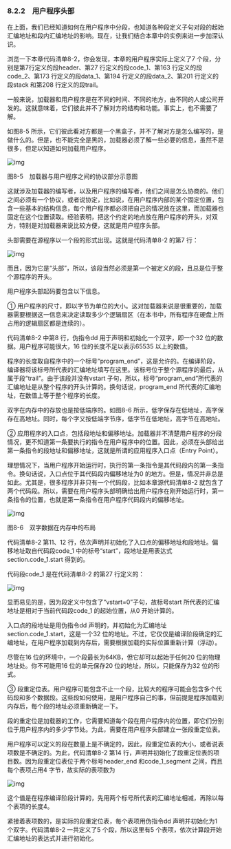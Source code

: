 ### 8.2.2　用户程序头部

在上面，我们已经知道如何在用户程序中分段，也知道各种段定义子句对段的起始汇编地址和段内汇编地址的影响。现在，让我们结合本章中的实例来进一步加深认识。

浏览一下本章代码清单8-2，你会发现，本章的用户程序实际上定义了7 个段，分别是第7行定义的段header、第27 行定义的段code_1、第163 行定义的段code_2、第173 行定义的段data_1、第194 行定义的段data_2、第201 行定义的段stack 和第208 行定义的段trail。

一般来说，加载器和用户程序是在不同的时间、不同的地方，由不同的人或公司开发的。这就意味着，它们彼此并不了解对方的结构和功能。事实上，也不需要了解。

如图8-5 所示，它们彼此看对方都是一个黑盒子，并不了解对方是怎么编写的，是做什么的。但是，也不能完全是黑的，加载器必须了解一些必要的信息，虽然不是很多，但足以知道如何加载用户程序。

![img](../0-Assets/Epubook/x86汇编语言从实模式到保护模式_李忠_等_Z_Library/images/00253.jpeg)

图8-5　加载器与用户程序之间的协议部分示意图

这就涉及加载器的编写者，以及用户程序的编写者，他们之间是怎么协商的。他们之间必须有一个协议，或者说协定，比如说，在用户程序内部的某个固定位置，包含一些基本的结构信息，每个用户程序都必须把自己的情况放在这里，而加载器也固定在这个位置读取。经验表明，把这个约定的地点放在用户程序的开头，对双方，特别是对加载器来说比较方便，这就是用户程序头部。

头部需要在源程序以一个段的形式出现。这就是代码清单8-2 的第7 行：

![img](../0-Assets/Epubook/x86汇编语言从实模式到保护模式_李忠_等_Z_Library/images/00254.jpeg)

而且，因为它是“头部”，所以，该段当然必须是第一个被定义的段，且总是位于整个源程序的开头。

用户程序头部起码要包含以下信息。

① 用户程序的尺寸，即以字节为单位的大小。这对加载器来说是很重要的，加载器需要根据这一信息来决定读取多少个逻辑扇区（在本书中，所有程序在硬盘上所占用的逻辑扇区都是连续的）。

代码清单8-2 中第8 行，伪指令dd 用于声明和初始化一个双字，即一个32 位的数据。用户程序可能很大，16 位的长度不足以表示65535 以上的数值。

程序的长度取自程序中的一个标号“program_end”，这是允许的。在编译阶段，编译器将该标号所代表的汇编地址填写在这里。该标号位于整个源程序的最后，从属于段“trail”。由于该段并没有vstart 子句，所以，标号“program_end”所代表的汇编地址是从整个程序的开头计算的。换句话说，program_end 所代表的汇编地址，在数值上等于整个程序的长度。

双字在内存中的存放也是按低端序的。如图8-6 所示，低字保存在低地址，高字保存在高地址。同时，每个字又按低端字节序，低字节在低地址，高字节在高地址。

② 应用程序的入口点，包括段地址和偏移地址。加载器并不清楚用户程序的分段情况，更不知道第一条要执行的指令在用户程序中的位置。因此，必须在头部给出第一条指令的段地址和偏移地址，这就是所谓的应用程序入口点（Entry Point）。

理想情况下，当用户程序开始运行时，执行的第一条指令是其代码段内的第一条指令。换句话说，入口点位于其代码段内偏移地址为0 的地方。但是，情况并非总是如此。尤其是，很多程序并非只有一个代码段，比如本章源代码清单8-2 就包含了两个代码段。所以，需要在用户程序头部明确给出用户程序在刚开始运行时，第一条指令的位置，也就是第一条指令在用户程序代码段内的偏移地址。

![img](../0-Assets/Epubook/x86汇编语言从实模式到保护模式_李忠_等_Z_Library/images/00255.jpeg)

图8-6　双字数据在内存中的布局

代码清单8-2 第11、12 行，依次声明并初始化了入口点的偏移地址和段地址。偏移地址取自代码段code_1 中的标号“start”，段地址是用表达式section.code_1.start 得到的。

代码段code_1 是在代码清单8-2 的第27 行定义的：

![img](../0-Assets/Epubook/x86汇编语言从实模式到保护模式_李忠_等_Z_Library/images/00256.jpeg)

显而易见的是，因为段定义中包含了“vstart=0”子句，故标号start 所代表的汇编地址是相对于当前代码段code_1 的起始位置，从0 开始计算的。

入口点的段地址是用伪指令dd 声明的，并初始化为汇编地址section.code_1.start，这是一个32 位的地址。不过，它仅仅是编译阶段确定的汇编地址，在用户程序加载到内存后，需要根据加载的实际位置重新计算（浮动）。

尽管在16 位的环境中，一个段最长为64KB，但它却可以起始于任何20 位的物理地址处。你不可能用16 位的单元保存20 位的地址，所以，只能保存为32 位的形式。

③ 段重定位表。用户程序可能包含不止一个段，比较大的程序可能会包含多个代码段和多个数据段。这些段如何使用，是用户程序自己的事，但前提是程序加载到内存后，每个段的地址必须重新确定一下。

段的重定位是加载器的工作，它需要知道每个段在用户程序内的位置，即它们分别位于用户程序内的多少字节处。为此，需要在用户程序头部建立一张段重定位表。

用户程序可以定义的段在数量上是不确定的，因此，段重定位表的大小，或者说表项数是不确定的。为此，代码清单8-2 第14 行，声明并初始化了段重定位表的项目数。因为段重定位表位于两个标号header_end 和code_1_segment 之间，而且每个表项占用4 字节，故实际的表项数为

![img](../0-Assets/Epubook/x86汇编语言从实模式到保护模式_李忠_等_Z_Library/images/00257.jpeg)

这个值是在程序编译阶段计算的，先用两个标号所代表的汇编地址相减，再除以每个表项的长度4。

紧接着表项数的，是实际的段重定位表，每个表项用伪指令dd 声明并初始化为1 个双字。代码清单8-2 一共定义了5 个段，所以这里有5 个表项，依次计算段开始汇编地址的表达式并进行初始化。